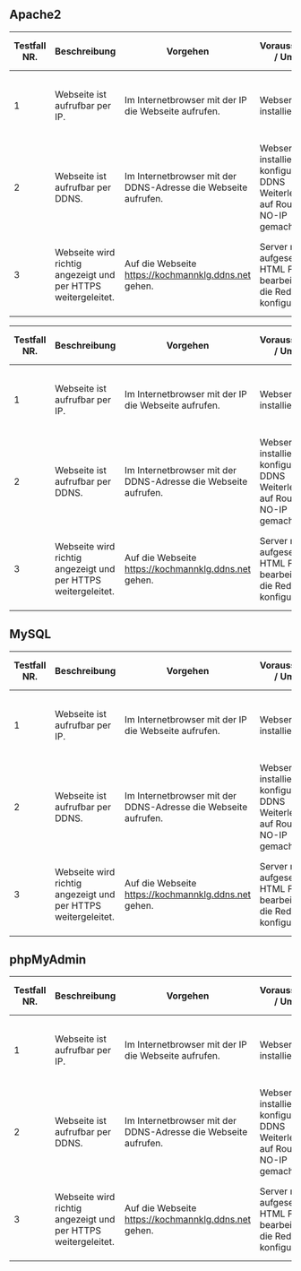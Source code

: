 ## Apache2

| Testfall NR.  | Beschreibung |  Vorgehen  |  Voraussetzung / Umfeld  |  Erwartetes Resulat  |  OK / nicht OK  |  Aufgetretene Fehler / Bemerkungen  |
|----------|-------------|-------|-----|-----|-----|-----|
| 1 | Webseite ist aufrufbar per IP. | Im Internetbrowser mit der IP die Webseite aufrufen. | Webserver installiert. | Man kommt auf die Webseite mit der IP Adresse. | OK | x |
| 2 | Webseite ist aufrufbar per DDNS. | Im Internetbrowser mit der DDNS-Adresse die Webseite aufrufen. | Webserver installiert und konfiguiert, DDNS Weiterleitung auf Router und NO-IP gemacht. | Man kommt auf die Webseite mit der DDNS Adresse. | OK | x |
| 3 | Webseite wird richtig angezeigt und per HTTPS weitergeleitet. | Auf die Webseite https://kochmannklg.ddns.net gehen. | Server richtig aufgesetzt, das HTML File bearbeitet und die Redirection konfiguriert. | Die richtige Webseite wird angezeigt und das mit HTTPS. | OK | x |


| Testfall NR.  | Beschreibung |  Vorgehen  |  Voraussetzung / Umfeld  |  Erwartetes Resulat  |  OK / nicht OK  |  Aufgetretene Fehler / Bemerkungen  |
|----------|-------------|-------|-----|-----|-----|-----|
| 1 | Webseite ist aufrufbar per IP. | Im Internetbrowser mit der IP die Webseite aufrufen. | Webserver installiert. | Man kommt auf die Webseite mit der IP Adresse. | OK | x |
| 2 | Webseite ist aufrufbar per DDNS. | Im Internetbrowser mit der DDNS-Adresse die Webseite aufrufen. | Webserver installiert und konfiguiert, DDNS Weiterleitung auf Router und NO-IP gemacht. | Man kommt auf die Webseite mit der DDNS Adresse. | OK | x |
| 3 | Webseite wird richtig angezeigt und per HTTPS weitergeleitet. | Auf die Webseite https://kochmannklg.ddns.net gehen. | Server richtig aufgesetzt, das HTML File bearbeitet und die Redirection konfiguriert. | Die richtige Webseite wird angezeigt und das mit HTTPS. | OK | x |


## MySQL


| Testfall NR.  | Beschreibung |  Vorgehen  |  Voraussetzung / Umfeld  |  Erwartetes Resulat  |  OK / nicht OK  |  Aufgetretene Fehler / Bemerkungen  |
|----------|-------------|-------|-----|-----|-----|-----|
| 1 | Webseite ist aufrufbar per IP. | Im Internetbrowser mit der IP die Webseite aufrufen. | Webserver installiert. | Man kommt auf die Webseite mit der IP Adresse. | OK | x |
| 2 | Webseite ist aufrufbar per DDNS. | Im Internetbrowser mit der DDNS-Adresse die Webseite aufrufen. | Webserver installiert und konfiguiert, DDNS Weiterleitung auf Router und NO-IP gemacht. | Man kommt auf die Webseite mit der DDNS Adresse. | OK | x |
| 3 | Webseite wird richtig angezeigt und per HTTPS weitergeleitet. | Auf die Webseite https://kochmannklg.ddns.net gehen. | Server richtig aufgesetzt, das HTML File bearbeitet und die Redirection konfiguriert. | Die richtige Webseite wird angezeigt und das mit HTTPS. | OK | x |


## phpMyAdmin


| Testfall NR.  | Beschreibung |  Vorgehen  |  Voraussetzung / Umfeld  |  Erwartetes Resulat  |  OK / nicht OK  |  Aufgetretene Fehler / Bemerkungen  |
|----------|-------------|-------|-----|-----|-----|-----|
| 1 | Webseite ist aufrufbar per IP. | Im Internetbrowser mit der IP die Webseite aufrufen. | Webserver installiert. | Man kommt auf die Webseite mit der IP Adresse. | OK | x |
| 2 | Webseite ist aufrufbar per DDNS. | Im Internetbrowser mit der DDNS-Adresse die Webseite aufrufen. | Webserver installiert und konfiguiert, DDNS Weiterleitung auf Router und NO-IP gemacht. | Man kommt auf die Webseite mit der DDNS Adresse. | OK | x |
| 3 | Webseite wird richtig angezeigt und per HTTPS weitergeleitet. | Auf die Webseite https://kochmannklg.ddns.net gehen. | Server richtig aufgesetzt, das HTML File bearbeitet und die Redirection konfiguriert. | Die richtige Webseite wird angezeigt und das mit HTTPS. | OK | x |

